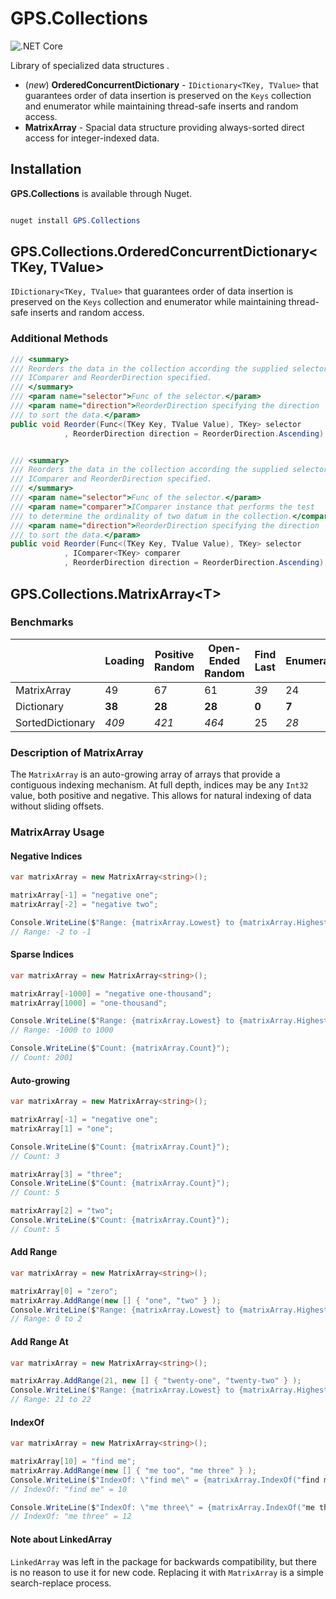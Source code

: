# GPS.Collections

![.NET Core](https://github.com/gatewayprogrammingschool/GPS.Collections/workflows/.NET%20Core/badge.svg?branch=release)

Library of specialized data structures .

* (_new_) __OrderedConcurrentDictionary__ - `IDictionary<TKey, TValue>` that guarantees order of data insertion is preserved on the `Keys` collection and enumerator while maintaining thread-safe inserts and random access.
* __MatrixArray__ - Spacial data structure providing always-sorted direct access for integer-indexed data.

## Installation

__GPS.Collections__ is available through Nuget.

```powershell

nuget install GPS.Collections
```

## GPS.Collections.OrderedConcurrentDictionary&lt;TKey, TValue&gt;

`IDictionary<TKey, TValue>` that guarantees order of data insertion is preserved on the `Keys` collection and enumerator while maintaining thread-safe inserts and random access.  

### Additional Methods

```csharp
/// <summary>
/// Reorders the data in the collection according the supplied selector,
/// IComparer and ReorderDirection specified.
/// </summary>
/// <param name="selector">Func of the selector.</param>
/// <param name="direction">ReorderDirection specifying the direction
/// to sort the data.</param>
public void Reorder(Func<(TKey Key, TValue Value), TKey> selector
            , ReorderDirection direction = ReorderDirection.Ascending) { ... }


/// <summary>
/// Reorders the data in the collection according the supplied selector,
/// IComparer and ReorderDirection specified.
/// </summary>
/// <param name="selector">Func of the selector.</param>
/// <param name="comparer">IComparer instance that performs the test
/// to determine the ordinality of two datum in the collection.</comparer>
/// <param name="direction">ReorderDirection specifying the direction
/// to sort the data.</param>
public void Reorder(Func<(TKey Key, TValue Value), TKey> selector
            , IComparer<TKey> comparer
            , ReorderDirection direction = ReorderDirection.Ascending) { ... }
```

## GPS.Collections.MatrixArray&lt;T&gt;

### Benchmarks

| | Loading | Positive Random | Open-Ended Random | Find Last | Enumerate | Sum | Memory |
|-|---------|-----------------|-------------------|-----------|-----------|-----|--------|
| MatrixArray | 49 | 67 | 61 | _39_ | 24 | 240 | _1494190_ |
| Dictionary | __38__ | __28__ | __28__ | __0__ | __7__ | __101__ | __668789__ |
| SortedDictionary | _409_ | _421_ | _464_ | 25 | _28_ | _1347_ | 670201 |

### Description of MatrixArray

The `MatrixArray` is an auto-growing array of arrays that provide a contiguous indexing mechanism.  At full depth, indices may be any `Int32` value, both positive and negative.  This allows for natural indexing of data without sliding offsets.

### MatrixArray Usage

#### Negative Indices

```csharp
var matrixArray = new MatrixArray<string>();

matrixArray[-1] = "negative one";
matrixArray[-2] = "negative two";

Console.WriteLine($"Range: {matrixArray.Lowest} to {matrixArray.Highest}");
// Range: -2 to -1
```

#### Sparse Indices

```csharp
var matrixArray = new MatrixArray<string>();

matrixArray[-1000] = "negative one-thousand";
matrixArray[1000] = "one-thousand";

Console.WriteLine($"Range: {matrixArray.Lowest} to {matrixArray.Highest}");
// Range: -1000 to 1000

Console.WriteLine($"Count: {matrixArray.Count}");
// Count: 2001
```

#### Auto-growing

```csharp
var matrixArray = new MatrixArray<string>();

matrixArray[-1] = "negative one";
matrixArray[1] = "one";

Console.WriteLine($"Count: {matrixArray.Count}");
// Count: 3

matrixArray[3] = "three";
Console.WriteLine($"Count: {matrixArray.Count}");
// Count: 5

matrixArray[2] = "two";
Console.WriteLine($"Count: {matrixArray.Count}");
// Count: 5
```

#### Add Range

```csharp
var matrixArray = new MatrixArray<string>();

matrixArray[0] = "zero";
matrixArray.AddRange(new [] { "one", "two" } );
Console.WriteLine($"Range: {matrixArray.Lowest} to {matrixArray.Highest}");
// Range: 0 to 2
```

#### Add Range At

```csharp
var matrixArray = new MatrixArray<string>();

matrixArray.AddRange(21, new [] { "twenty-one", "twenty-two" } );
Console.WriteLine($"Range: {matrixArray.Lowest} to {matrixArray.Highest}");
// Range: 21 to 22
```

#### IndexOf

```csharp
var matrixArray = new MatrixArray<string>();

matrixArray[10] = "find me";
matrixArray.AddRange(new [] { "me too", "me three" } );
Console.WriteLine($"IndexOf: \"find me\" = {matrixArray.IndexOf("find me")}");
// IndexOf: "find me" = 10

Console.WriteLine($"IndexOf: \"me three\" = {matrixArray.IndexOf("me three")}");
// IndexOf: "me three" = 12
```

#### Note about LinkedArray

`LinkedArray` was left in the package for backwards compatibility, but there is no
reason to use it for new code.  Replacing it with `MatrixArray` is a simple search-replace
process.
